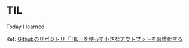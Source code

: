 # TIL
Today I learned

Ref: [Githubのリポジトリ「TIL」を使って小さなアウトプットを習慣化する](https://qiita.com/sitmk/items/239335b4ed0c3c797add)
